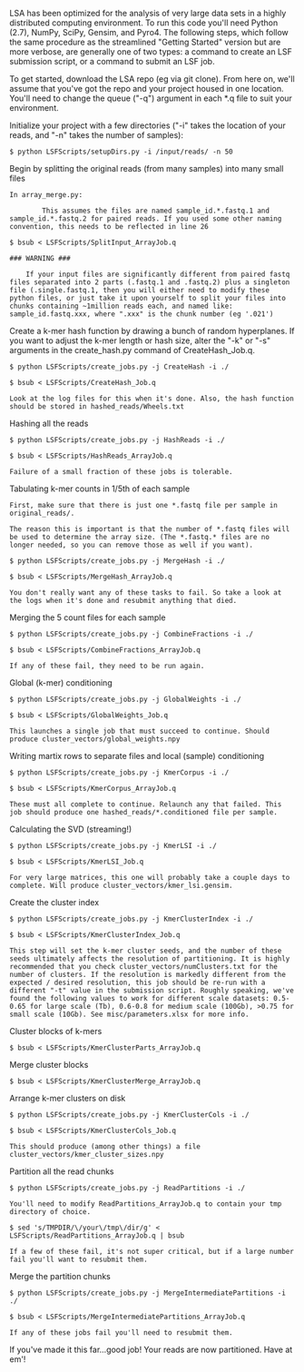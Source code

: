 LSA has been optimized for the analysis of very large data sets in a highly distributed computing environment. To run this code you'll need Python (2.7), NumPy, SciPy, Gensim, and Pyro4. The following steps, which follow the same procedure as the streamlined "Getting Started" version but are more verbose, are generally one of two types: a command to create an LSF submission script, or a command to submit an LSF job.

To get started, download the LSA repo (eg via git clone). From here on, we'll assume that you've got the repo and your project housed in one location. You'll need to change the queue ("-q") argument in each *.q file to suit your environment.

Initialize your project with a few directories ("-i" takes the location of your reads, and "-n" takes the number of samples):

	$ python LSFScripts/setupDirs.py -i /input/reads/ -n 50
		
Begin by splitting the original reads (from many samples) into many small files

	In array_merge.py:
		
			This assumes the files are named sample_id.*.fastq.1 and sample_id.*.fastq.2 for paired reads. If you used some other naming convention, this needs to be reflected in line 26
			
	$ bsub < LSFScripts/SplitInput_ArrayJob.q
	
	### WARNING ###
	
		If your input files are significantly different from paired fastq files separated into 2 parts (.fastq.1 and .fastq.2) plus a singleton file (.single.fastq.1, then you will either need to modify these python files, or just take it upon yourself to split your files into chunks containing ~1million reads each, and named like: sample_id.fastq.xxx, where ".xxx" is the chunk number (eg '.021')
		

Create a k-mer hash function by drawing a bunch of random hyperplanes. If you want to adjust the k-mer length or hash size, alter the "-k" or "-s" arguments in the create_hash.py command of CreateHash_Job.q.

	$ python LSFScripts/create_jobs.py -j CreateHash -i ./
		
	$ bsub < LSFScripts/CreateHash_Job.q
		
	Look at the log files for this when it's done. Also, the hash function should be stored in hashed_reads/Wheels.txt
	

Hashing all the reads

	$ python LSFScripts/create_jobs.py -j HashReads -i ./
		
	$ bsub < LSFScripts/HashReads_ArrayJob.q
		
	Failure of a small fraction of these jobs is tolerable.
	

Tabulating k-mer counts in 1/5th of each sample

	First, make sure that there is just one *.fastq file per sample in original_reads/.
	
	The reason this is important is that the number of *.fastq files will be used to determine the array size. (The *.fastq.* files are no longer needed, so you can remove those as well if you want).
	
	$ python LSFScripts/create_jobs.py -j MergeHash -i ./
		
	$ bsub < LSFScripts/MergeHash_ArrayJob.q
		
	You don't really want any of these tasks to fail. So take a look at the logs when it's done and resubmit anything that died.
	

Merging the 5 count files for each sample

	$ python LSFScripts/create_jobs.py -j CombineFractions -i ./
		
	$ bsub < LSFScripts/CombineFractions_ArrayJob.q
		
	If any of these fail, they need to be run again.
	

Global (k-mer) conditioning

	$ python LSFScripts/create_jobs.py -j GlobalWeights -i ./
		
	$ bsub < LSFScripts/GlobalWeights_Job.q
		
	This launches a single job that must succeed to continue. Should produce cluster_vectors/global_weights.npy
	

Writing martix rows to separate files and local (sample) conditioning

	$ python LSFScripts/create_jobs.py -j KmerCorpus -i ./
		
	$ bsub < LSFScripts/KmerCorpus_ArrayJob.q
		
	These must all complete to continue. Relaunch any that failed. This job should produce one hashed_reads/*.conditioned file per sample.
	

Calculating the SVD (streaming!)

	$ python LSFScripts/create_jobs.py -j KmerLSI -i ./
	
	$ bsub < LSFScripts/KmerLSI_Job.q
		
	For very large matrices, this one will probably take a couple days to complete. Will produce cluster_vectors/kmer_lsi.gensim.
	

Create the cluster index

	$ python LSFScripts/create_jobs.py -j KmerClusterIndex -i ./
		
	$ bsub < LSFScripts/KmerClusterIndex_Job.q
		
	This step will set the k-mer cluster seeds, and the number of these seeds ultimately affects the resolution of partitioning. It is highly recommended that you check cluster_vectors/numClusters.txt for the number of clusters. If the resolution is markedly different from the expected / desired resolution, this job should be re-run with a different "-t" value in the submission script. Roughly speaking, we've found the following values to work for different scale datasets: 0.5-0.65 for large scale (Tb), 0.6-0.8 for medium scale (100Gb), >0.75 for small scale (10Gb). See misc/parameters.xlsx for more info.
	

Cluster blocks of k-mers

	$ bsub < LSFScripts/KmerClusterParts_ArrayJob.q
		

Merge cluster blocks

	$ bsub < LSFScripts/KmerClusterMerge_ArrayJob.q
		

Arrange k-mer clusters on disk

	$ python LSFScripts/create_jobs.py -j KmerClusterCols -i ./
		
	$ bsub < LSFScripts/KmerClusterCols_Job.q
		
	This should produce (among other things) a file cluster_vectors/kmer_cluster_sizes.npy
	

Partition all the read chunks

	$ python LSFScripts/create_jobs.py -j ReadPartitions -i ./
		
	You'll need to modify ReadPartitions_ArrayJob.q to contain your tmp directory of choice.
	
	$ sed 's/TMPDIR/\/your\/tmp\/dir/g' < LSFScripts/ReadPartitions_ArrayJob.q | bsub
		
	If a few of these fail, it's not super critical, but if a large number fail you'll want to resubmit them.
	

Merge the partition chunks

	$ python LSFScripts/create_jobs.py -j MergeIntermediatePartitions -i ./
		
	$ bsub < LSFScripts/MergeIntermediatePartitions_ArrayJob.q
		
	If any of these jobs fail you'll need to resubmit them.
	

If you've made it this far...good job! Your reads are now partitioned. Have at em'!